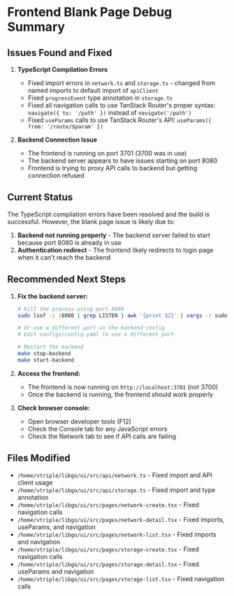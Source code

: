 # Frontend Blank Page Debug Summary

## Issues Found and Fixed

1. **TypeScript Compilation Errors**
   - Fixed import errors in `network.ts` and `storage.ts` - changed from named imports to default import of `apiClient`
   - Fixed `progressEvent` type annotation in `storage.ts`
   - Fixed all navigation calls to use TanStack Router's proper syntax: `navigate({ to: '/path' })` instead of `navigate('/path')`
   - Fixed `useParams` calls to use TanStack Router's API: `useParams({ from: '/route/$param' })`

2. **Backend Connection Issue**
   - The frontend is running on port 3701 (3700 was in use)
   - The backend server appears to have issues starting on port 8080
   - Frontend is trying to proxy API calls to backend but getting connection refused

## Current Status

The TypeScript compilation errors have been resolved and the build is successful. However, the blank page issue is likely due to:

1. **Backend not running properly** - The backend server failed to start because port 8080 is already in use
2. **Authentication redirect** - The frontend likely redirects to login page when it can't reach the backend

## Recommended Next Steps

1. **Fix the backend server:**
   ```bash
   # Kill the process using port 8080
   sudo lsof -i :8080 | grep LISTEN | awk '{print $2}' | xargs -r sudo kill -9
   
   # Or use a different port in the backend config
   # Edit configs/config.yaml to use a different port
   
   # Restart the backend
   make stop-backend
   make start-backend
   ```

2. **Access the frontend:**
   - The frontend is now running on `http://localhost:3701` (not 3700)
   - Once the backend is running, the frontend should work properly

3. **Check browser console:**
   - Open browser developer tools (F12)
   - Check the Console tab for any JavaScript errors
   - Check the Network tab to see if API calls are failing

## Files Modified

- `/home/vtriple/libgo/ui/src/api/network.ts` - Fixed import and API client usage
- `/home/vtriple/libgo/ui/src/api/storage.ts` - Fixed import and type annotation
- `/home/vtriple/libgo/ui/src/pages/network-create.tsx` - Fixed navigation calls
- `/home/vtriple/libgo/ui/src/pages/network-detail.tsx` - Fixed imports, useParams, and navigation
- `/home/vtriple/libgo/ui/src/pages/network-list.tsx` - Fixed imports and navigation
- `/home/vtriple/libgo/ui/src/pages/storage-create.tsx` - Fixed navigation calls
- `/home/vtriple/libgo/ui/src/pages/storage-detail.tsx` - Fixed useParams and navigation
- `/home/vtriple/libgo/ui/src/pages/storage-list.tsx` - Fixed navigation calls